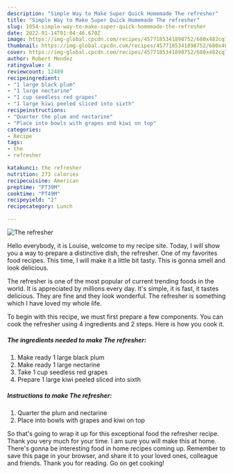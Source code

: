 ```yaml
---
description: "Simple Way to Make Super Quick Homemade The refresher"
title: "Simple Way to Make Super Quick Homemade The refresher"
slug: 1054-simple-way-to-make-super-quick-homemade-the-refresher
date: 2022-01-14T01:04:46.670Z
image: https://img-global.cpcdn.com/recipes/4577185341898752/680x482cq70/the-refresher-recipe-main-photo.jpg
thumbnail: https://img-global.cpcdn.com/recipes/4577185341898752/680x482cq70/the-refresher-recipe-main-photo.jpg
cover: https://img-global.cpcdn.com/recipes/4577185341898752/680x482cq70/the-refresher-recipe-main-photo.jpg
author: Robert Mendez
ratingvalue: 4
reviewcount: 12489
recipeingredient:
- "1 large black plum"
- "1 large nectarine"
- "1 cup seedless red grapes"
- "1 large kiwi peeled sliced into sixth"
recipeinstructions:
- "Quarter the plum and nectarine"
- "Place into bowls with grapes and kiwi on top"
categories:
- Recipe
tags:
- the
- refresher

katakunci: the refresher 
nutrition: 273 calories
recipecuisine: American
preptime: "PT39M"
cooktime: "PT49M"
recipeyield: "2"
recipecategory: Lunch

---
```



![The refresher](https://img-global.cpcdn.com/recipes/4577185341898752/680x482cq70/the-refresher-recipe-main-photo.jpg)

Hello everybody, it is Louise, welcome to my recipe site. Today, I will show you a way to prepare a distinctive dish, the refresher. One of my favorites food recipes. This time, I will make it a little bit tasty. This is gonna smell and look delicious.



The refresher is one of the most popular of current trending foods in the world. It is appreciated by millions every day. It's simple, it is fast, it tastes delicious. They are fine and they look wonderful. The refresher is something which I have loved my whole life.


To begin with this recipe, we must first prepare a few components. You can cook the refresher using 4 ingredients and 2 steps. Here is how you cook it.

<!--inarticleads1-->

##### The ingredients needed to make The refresher:

1. Make ready 1 large black plum
1. Make ready 1 large nectarine
1. Take 1 cup seedless red grapes
1. Prepare 1 large kiwi peeled sliced into sixth




<!--inarticleads2-->

##### Instructions to make The refresher:

1. Quarter the plum and nectarine
1. Place into bowls with grapes and kiwi on top




So that's going to wrap it up for this exceptional food the refresher recipe. Thank you very much for your time. I am sure you will make this at home. There's gonna be interesting food in home recipes coming up. Remember to save this page in your browser, and share it to your loved ones, colleague and friends. Thank you for reading. Go on get cooking!
